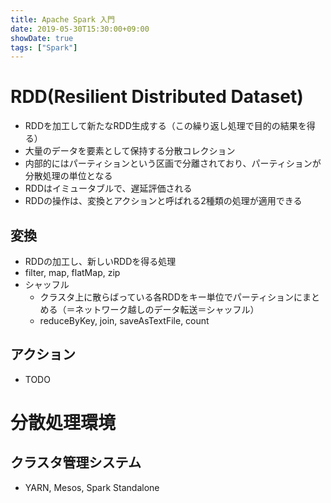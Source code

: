 ```yaml
---
title: Apache Spark 入門
date: 2019-05-30T15:30:00+09:00
showDate: true
tags: ["Spark"]
---
```


# RDD(Resilient Distributed Dataset)
- RDDを加工して新たなRDD生成する（この繰り返し処理で目的の結果を得る）
- 大量のデータを要素として保持する分散コレクション
- 内部的にはパーティションという区画で分離されており、パーティションが分散処理の単位となる
- RDDはイミュータブルで、遅延評価される
- RDDの操作は、変換とアクションと呼ばれる2種類の処理が適用できる

## 変換
- RDDの加工し、新しいRDDを得る処理
- filter, map, flatMap, zip
- シャッフル
  - クラスタ上に散らばっている各RDDをキー単位でパーティションにまとめる（＝ネットワーク越しのデータ転送＝シャッフル）
  - reduceByKey, join, saveAsTextFile, count

## アクション
- TODO

# 分散処理環境
## クラスタ管理システム
- YARN, Mesos, Spark Standalone
